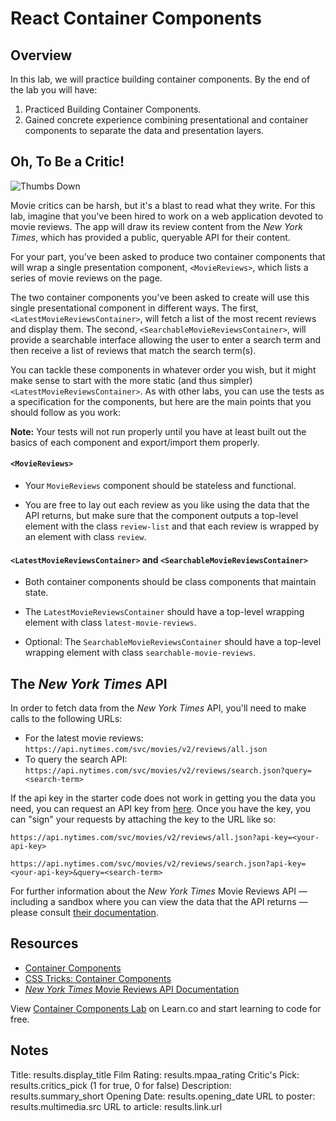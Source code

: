 # React Container Components

## Overview

In this lab, we will practice building container components. By the end of the
lab you will have:

1. Practiced Building Container Components.
2. Gained concrete experience combining presentational and container components to
separate the data and presentation layers.

## Oh, To Be a Critic!

![Thumbs Down](https://s3.amazonaws.com/ezmiller/public/images/thumbs-down-kevin.gif)

Movie critics can be harsh, but it's a blast to read what they write. For this
lab, imagine that you've been hired to work on a web application devoted to
movie reviews. The app will draw its review content from the _New York Times_,
which has provided a public, queryable API for their content.

For your part, you've been asked to produce two container components that will
wrap a single presentation component, `<MovieReviews>`, which lists a series of
movie reviews on the page.

The two container components you've been asked to create will use this single
presentational component in different ways. The first,
`<LatestMovieReviewsContainer>`, will fetch a list of the most recent reviews
and display them. The second, `<SearchableMovieReviewsContainer>`, will provide
a searchable interface allowing the user to enter a search term and then receive
a list of reviews that match the search term(s).

You can tackle these components in whatever order you wish, but it might make
sense to start with the more static (and thus simpler)
`<LatestMovieReviewsContainer>`. As with other labs, you can use the tests as a
specification for the components, but here are the main points that you should
follow as you work:

**Note:** Your tests will not run properly until you have at least built out the basics of each component and export/import them properly.

#### `<MovieReviews>`

* Your `MovieReviews` component should be stateless and functional.

* You are free to lay out each review as you like using the data that the API
returns, but make sure that the component outputs a top-level element with the
class `review-list` and that each review is wrapped by an element with class
`review`.

#### `<LatestMovieReviewsContainer>` and `<SearchableMovieReviewsContainer>`

* Both container components should be class components that maintain state.

* The `LatestMovieReviewsContainer` should have a top-level wrapping element with
class `latest-movie-reviews`.

* Optional: The `SearchableMovieReviewsContainer` should have a top-level wrapping element
with class `searchable-movie-reviews`.

## The _New York Times_ API

In order to fetch data from the _New York Times_ API, you'll need to make calls
to the following URLs:

* For the latest movie reviews: `https://api.nytimes.com/svc/movies/v2/reviews/all.json`
* To query the search API: `https://api.nytimes.com/svc/movies/v2/reviews/search.json?query=<search-term>`

If the api key in the starter code does not work in getting you the data you need, you can request an API key
from [here](https://developer.nytimes.com/signup). Once you have the key, you
can "sign" your requests by attaching the key to the URL like so:

```
https://api.nytimes.com/svc/movies/v2/reviews/all.json?api-key=<your-api-key>
```
```
https://api.nytimes.com/svc/movies/v2/reviews/search.json?api-key=<your-api-key>&query=<search-term>
```

For further information about the _New York Times_ Movie Reviews API — including
a sandbox where you can view the data that the API returns — please consult
[their
documentation](http://developer.nytimes.com/movie_reviews_v2.json#/Documentation/GET/reviews/search.json).

## Resources

- [Container Components](https://medium.com/@learnreact/container-components-c0e67432e005#.2kd1wuyp4)
- [CSS Tricks: Container Components](https://css-tricks.com/learning-react-container-components/)
- [_New York Times_ Movie Reviews API Documentation](http://developer.nytimes.com/movie_reviews_v2.json#/Documentation)

<p class='util--hide'>View <a href='https://learn.co/lessons/react-container-components-lab'>Container Components Lab</a> on Learn.co and start learning to code for free.</p>


## Notes

Title: results.display_title
Film Rating: results.mpaa_rating
Critic's Pick: results.critics_pick (1 for true, 0 for false)
Description: results.summary_short
Opening Date: results.opening_date
URL to poster: results.multimedia.src
URL to article: results.link.url